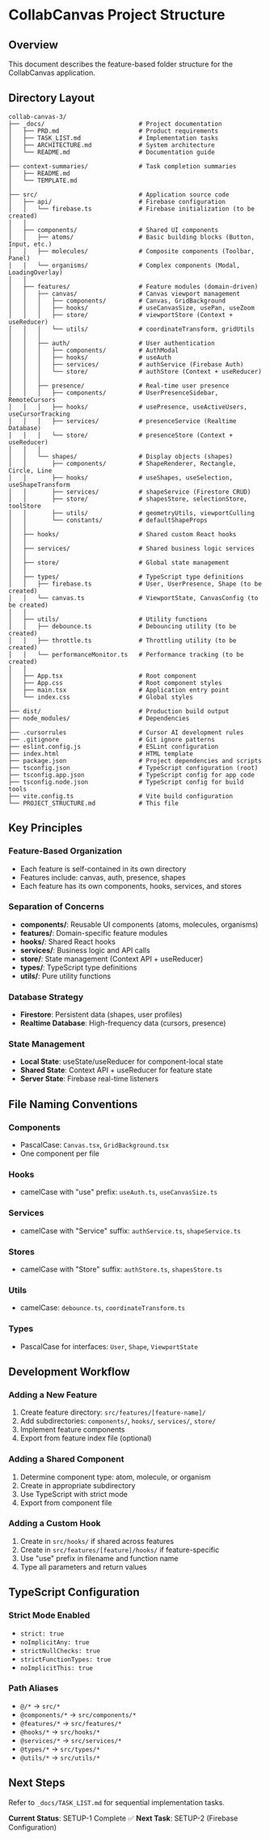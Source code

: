 # CollabCanvas Project Structure

## Overview
This document describes the feature-based folder structure for the CollabCanvas application.

## Directory Layout

```
collab-canvas-3/
├── _docs/                          # Project documentation
│   ├── PRD.md                      # Product requirements
│   ├── TASK_LIST.md                # Implementation tasks
│   ├── ARCHITECTURE.md             # System architecture
│   └── README.md                   # Documentation guide
│
├── context-summaries/              # Task completion summaries
│   ├── README.md
│   └── TEMPLATE.md
│
├── src/                            # Application source code
│   ├── api/                        # Firebase configuration
│   │   └── firebase.ts             # Firebase initialization (to be created)
│   │
│   ├── components/                 # Shared UI components
│   │   ├── atoms/                  # Basic building blocks (Button, Input, etc.)
│   │   ├── molecules/              # Composite components (Toolbar, Panel)
│   │   └── organisms/              # Complex components (Modal, LoadingOverlay)
│   │
│   ├── features/                   # Feature modules (domain-driven)
│   │   ├── canvas/                 # Canvas viewport management
│   │   │   ├── components/         # Canvas, GridBackground
│   │   │   ├── hooks/              # useCanvasSize, usePan, useZoom
│   │   │   ├── store/              # viewportStore (Context + useReducer)
│   │   │   └── utils/              # coordinateTransform, gridUtils
│   │   │
│   │   ├── auth/                   # User authentication
│   │   │   ├── components/         # AuthModal
│   │   │   ├── hooks/              # useAuth
│   │   │   ├── services/           # authService (Firebase Auth)
│   │   │   └── store/              # authStore (Context + useReducer)
│   │   │
│   │   ├── presence/               # Real-time user presence
│   │   │   ├── components/         # UserPresenceSidebar, RemoteCursors
│   │   │   ├── hooks/              # usePresence, useActiveUsers, useCursorTracking
│   │   │   ├── services/           # presenceService (Realtime Database)
│   │   │   └── store/              # presenceStore (Context + useReducer)
│   │   │
│   │   └── shapes/                 # Display objects (shapes)
│   │       ├── components/         # ShapeRenderer, Rectangle, Circle, Line
│   │       ├── hooks/              # useShapes, useSelection, useShapeTransform
│   │       ├── services/           # shapeService (Firestore CRUD)
│   │       ├── store/              # shapesStore, selectionStore, toolStore
│   │       ├── utils/              # geometryUtils, viewportCulling
│   │       └── constants/          # defaultShapeProps
│   │
│   ├── hooks/                      # Shared custom React hooks
│   │
│   ├── services/                   # Shared business logic services
│   │
│   ├── store/                      # Global state management
│   │
│   ├── types/                      # TypeScript type definitions
│   │   ├── firebase.ts             # User, UserPresence, Shape (to be created)
│   │   └── canvas.ts               # ViewportState, CanvasConfig (to be created)
│   │
│   ├── utils/                      # Utility functions
│   │   ├── debounce.ts             # Debouncing utility (to be created)
│   │   ├── throttle.ts             # Throttling utility (to be created)
│   │   └── performanceMonitor.ts   # Performance tracking (to be created)
│   │
│   ├── App.tsx                     # Root component
│   ├── App.css                     # Root component styles
│   ├── main.tsx                    # Application entry point
│   └── index.css                   # Global styles
│
├── dist/                           # Production build output
├── node_modules/                   # Dependencies
│
├── .cursorrules                    # Cursor AI development rules
├── .gitignore                      # Git ignore patterns
├── eslint.config.js                # ESLint configuration
├── index.html                      # HTML template
├── package.json                    # Project dependencies and scripts
├── tsconfig.json                   # TypeScript configuration (root)
├── tsconfig.app.json               # TypeScript config for app code
├── tsconfig.node.json              # TypeScript config for build tools
├── vite.config.ts                  # Vite build configuration
└── PROJECT_STRUCTURE.md            # This file
```

## Key Principles

### Feature-Based Organization
- Each feature is self-contained in its own directory
- Features include: canvas, auth, presence, shapes
- Each feature has its own components, hooks, services, and stores

### Separation of Concerns
- **components/**: Reusable UI components (atoms, molecules, organisms)
- **features/**: Domain-specific feature modules
- **hooks/**: Shared React hooks
- **services/**: Business logic and API calls
- **store/**: State management (Context API + useReducer)
- **types/**: TypeScript type definitions
- **utils/**: Pure utility functions

### Database Strategy
- **Firestore**: Persistent data (shapes, user profiles)
- **Realtime Database**: High-frequency data (cursors, presence)

### State Management
- **Local State**: useState/useReducer for component-local state
- **Shared State**: Context API + useReducer for feature state
- **Server State**: Firebase real-time listeners

## File Naming Conventions

### Components
- PascalCase: `Canvas.tsx`, `GridBackground.tsx`
- One component per file

### Hooks
- camelCase with "use" prefix: `useAuth.ts`, `useCanvasSize.ts`

### Services
- camelCase with "Service" suffix: `authService.ts`, `shapeService.ts`

### Stores
- camelCase with "Store" suffix: `authStore.ts`, `shapesStore.ts`

### Utils
- camelCase: `debounce.ts`, `coordinateTransform.ts`

### Types
- PascalCase for interfaces: `User`, `Shape`, `ViewportState`

## Development Workflow

### Adding a New Feature
1. Create feature directory: `src/features/[feature-name]/`
2. Add subdirectories: `components/`, `hooks/`, `services/`, `store/`
3. Implement feature components
4. Export from feature index file (optional)

### Adding a Shared Component
1. Determine component type: atom, molecule, or organism
2. Create in appropriate subdirectory
3. Use TypeScript with strict mode
4. Export from component file

### Adding a Custom Hook
1. Create in `src/hooks/` if shared across features
2. Create in `src/features/[feature]/hooks/` if feature-specific
3. Use "use" prefix in filename and function name
4. Type all parameters and return values

## TypeScript Configuration

### Strict Mode Enabled
- `strict: true`
- `noImplicitAny: true`
- `strictNullChecks: true`
- `strictFunctionTypes: true`
- `noImplicitThis: true`

### Path Aliases
- `@/*` → `src/*`
- `@components/*` → `src/components/*`
- `@features/*` → `src/features/*`
- `@hooks/*` → `src/hooks/*`
- `@services/*` → `src/services/*`
- `@types/*` → `src/types/*`
- `@utils/*` → `src/utils/*`

## Next Steps

Refer to `_docs/TASK_LIST.md` for sequential implementation tasks.

**Current Status**: SETUP-1 Complete ✅
**Next Task**: SETUP-2 (Firebase Configuration)

